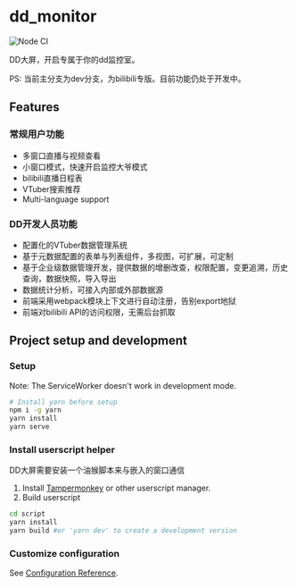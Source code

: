 # dd_monitor

![Node CI](https://github.com/ddmonitor/dd_monitor/workflows/Node%20CI/badge.svg)

DD大屏，开启专属于你的dd监控室。

PS: 当前主分支为dev分支，为bilibili专版。目前功能仍处于开发中。

## Features

### 常规用户功能
* 多窗口直播与视频查看
* 小窗口模式，快速开启监控大爷模式
* bilibili直播日程表
* VTuber搜索推荐
* Multi-language support

### DD开发人员功能
* 配置化的VTuber数据管理系统
* 基于元数据配置的表单与列表组件，多视图，可扩展，可定制
* 基于企业级数据管理开发，提供数据的增删改查，权限配置，变更追溯，历史查询，数据快照，导入导出
* 数据统计分析，可接入内部或外部数据源
* 前端采用webpack模块上下文进行自动注册，告别export地狱
* 前端对bilibili API的访问权限，无需后台抓取


## Project setup and development

### Setup

Note: The ServiceWorker doesn't work in development mode.
```bash
# Install yarn before setup
npm i -g yarn
yarn install
yarn serve
```
### Install userscript helper

DD大屏需要安装一个油猴脚本来与嵌入的窗口通信

1. Install [Tampermonkey](http://www.tampermonkey.net) or other userscript manager.
2. Build userscript
```bash
cd script
yarn install
yarn build #or 'yarn dev' to create a development version
```

### Customize configuration
See [Configuration Reference](https://cli.vuejs.org/config/).
